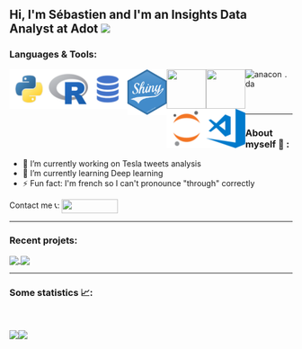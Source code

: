 ## Hi, I'm Sébastien and I'm an Insights Data Analyst at Adot <img src="https://raw.githubusercontent.com/MartinHeinz/MartinHeinz/master/wave.gif" width="30px">


### Languages & Tools:

<img align="left" alt="Python" width="70px" src="https://raw.githubusercontent.com/github/explore/80688e429a7d4ef2fca1e82350fe8e3517d3494d/topics/python/python.png" />
<img align="left" alt="r" width="70px" src="https://raw.githubusercontent.com/github/explore/80688e429a7d4ef2fca1e82350fe8e3517d3494d/topics/r/r.png" />
<img align="left" alt="sql" width="70px" src="https://raw.githubusercontent.com/github/explore/80688e429a7d4ef2fca1e82350fe8e3517d3494d/topics/sql/sql.png" />
<img align="left" alt="shiny" width="70px" src="https://raw.githubusercontent.com/rstudio/shiny/master/man/figures/logo.png" />
<img align ="left" height="70" width="70" src="https://unpkg.com/simple-icons@v3/icons/tableau.svg" />
<img align ="left" height="70" width="70" src="https://unpkg.com/simple-icons@v3/icons/powerbi.svg" />
<img align="left" alt="anaconda" height="70" width="70" src="https://unpkg.com/simple-icons@v3/icons/anaconda.svg"> 
<img align="left" alt="Jupyter" width="70px" src="https://raw.githubusercontent.com/github/explore/80688e429a7d4ef2fca1e82350fe8e3517d3494d/topics/jupyter-notebook/jupyter-notebook.png" />
<img align="left" alt="Visual Studio Code" width="70px" src="https://raw.githubusercontent.com/github/explore/80688e429a7d4ef2fca1e82350fe8e3517d3494d/topics/visual-studio-code/visual-studio-code.png" />

.

<br />
<br />

------

### About myself 👔 :  
- 🔭 I’m currently working on Tesla tweets analysis
- 🌱 I’m currently learning Deep learning
- ⚡ Fun fact: I'm french so I can't pronounce "through" correctly

Contact me  📞:
  [<img align = "center" height="25" width="100" src ="https://img.shields.io/badge/linkedin-%230077B5.svg?&style=for-the-badge&logo=linkedin&logoColor=white" />][linkedin]

[linkedin]: https://linkedin.com/in/sebastienpavot/

---

### Recent projets:
<a href="https://github.com/SebastienPavot/Interactive-Machine-Learning-App">
  <img align="center" height='145px' src="https://github-readme-stats.vercel.app/api/pin/?username=SebastienPavot&repo=TextMining-Tesla-Tweets-Stock-Price&theme=buefy" />
</a>

<a href="https://github.com/SebastienPavot/TextMining-Twitter-SouthWestAirline">
  <img align="center" height='145px' src="https://github-readme-stats.vercel.app/api/pin/?username=SebastienPavot&repo=Interactive-Machine-Learning-App&theme=buefy" />
</a>  

---

### Some statistics 📈:
<h1>
    <a href="">
        <img align="" height='190px' src="https://github-readme-stats.vercel.app/api?username=SebastienPavot&show_icons=true&theme=buefy" /><img align="" height='190px' src="https://github-readme-stats.vercel.app/api/top-langs/?username=SebastienPavot&theme=buefy" />
    </a>
</h1>
